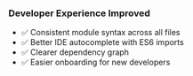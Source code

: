### Developer Experience Improved

- ✅ Consistent module syntax across all files
- ✅ Better IDE autocomplete with ES6 imports
- ✅ Clearer dependency graph
- ✅ Easier onboarding for new developers
